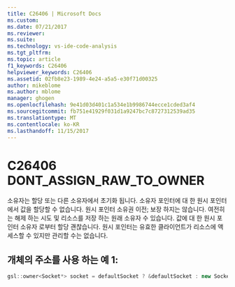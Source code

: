 ```yaml
---
title: C26406 | Microsoft Docs
ms.custom: 
ms.date: 07/21/2017
ms.reviewer: 
ms.suite: 
ms.technology: vs-ide-code-analysis
ms.tgt_pltfrm: 
ms.topic: article
f1_keywords: C26406
helpviewer_keywords: C26406
ms.assetid: 02fb8e23-1989-4e24-a5a5-e30f71d00325
author: mikeblome
ms.author: mblome
manager: ghogen
ms.openlocfilehash: 9e41d03d401c1a534e1b9986744ecce1cded3af4
ms.sourcegitcommit: fb751e41929f031d1a9247bc7c8727312539ad35
ms.translationtype: MT
ms.contentlocale: ko-KR
ms.lasthandoff: 11/15/2017
---
```

# <a name="c26406--dontassignrawtoowner"></a>C26406 DONT_ASSIGN_RAW_TO_OWNER
소유자는 할당 또는 다른 소유자에서 초기화 됩니다. 소유자 포인터에 대 한 원시 포인터에서 값을 할당할 수 없습니다. 원시 포인터 소유권 이전; 보장 하지는 않습니다. 여전히는 해제 하는 시도 및 리소스를 저장 하는 원래 소유자 수 있습니다. 값에 대 한 원시 포인터 소유자 로부터 할당 괜찮습니다. 원시 포인터는 유효한 클라이언트가 리소스에 액세스할 수 있지만 관리할 수는 없습니다.

## <a name="example-1--using-address-of-object"></a>개체의 주소를 사용 하는 예 1:
```cpp
gsl::owner<Socket*> socket = defaultSocket ? &defaultSocket : new Socket(); // C26406
```
